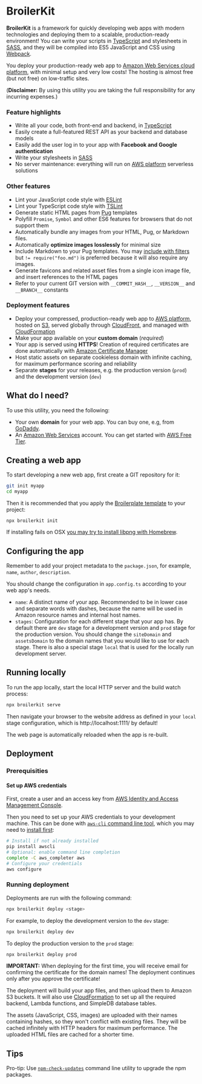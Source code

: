 # BroilerKit

**BroilerKit** is a framework for quickly developing web apps with modern technologies and deploying them to a scalable, production-ready environment! You can write your scripts in [TypeScript](http://www.typescriptlang.org/) and stylesheets in [SASS](http://sass-lang.com/), and they will be compiled into ES5 JavaScript and CSS using [Webpack](https://webpack.js.org/).

You deploy your production-ready web app to [Amazon Web Services cloud platform](https://aws.amazon.com/), with minimal setup and very low costs! The hosting is almost free (but not free) on low-traffic sites.

(**Disclaimer:** By using this utility you are taking the full responsibility for any incurring expenses.)

### Feature highlights

- Write all your code, both front-end and backend, in [TypeScript](http://www.typescriptlang.org/)
- Easily create a full-featured REST API as your backend and database models
- Easily add the user log in to your app with **Facebook and Google authentication**
- Write your stylesheets in [SASS](http://sass-lang.com/)
- No server maintenance: everything will run on [AWS platform](https://aws.amazon.com/) serverless solutions

### Other features

- Lint your JavaScript code style with [ESLint](http://eslint.org/)
- Lint your TypeScript code style with [TSLint](https://palantir.github.io/tslint/)
- Generate static HTML pages from [Pug](https://pugjs.org/) templates
- Polyfill `Promise`, `Symbol` and other ES6 features for browsers that do not support them
- Automatically bundle any images from your HTML, Pug, or Markdown files.
- Automatically **optimize images losslessly** for minimal size
- Include Markdown to your Pug templates. You may [include with filters](https://pugjs.org/language/includes.html#including-filtered-text) but `!= require("foo.md")` is preferred because it will also require any images.
- Generate favicons and related asset files from a single icon image file, and insert references to the HTML pages
- Refer to your current GIT version with `__COMMIT_HASH__`, `__VERSION__` and `__BRANCH__` constants

### Deployment features

- Deploy your compressed, production-ready web app to [AWS platform](https://aws.amazon.com/), hosted on [S3](https://aws.amazon.com/s3/), served globally through [CloudFront](https://aws.amazon.com/cloudfront/), and managed with [CloudFormation](https://aws.amazon.com/cloudformation/)
- Make your app available on your **custom domain** (_required_)
- Your app is served using **HTTPS**! Creation of required certificates are done automatically with [Amazon Certificate Manager](https://aws.amazon.com/certificate-manager/)
- Host static assets on separate cookieless domain with infinite caching, for maximum performance scoring and reliability
- Separate **stages** for your releases, e.g. the production version (`prod`) and the development version (`dev`)

## What do I need?

To use this utility, you need the following:

- Your own **domain** for your web app. You can buy one, e.g, from [GoDaddy](https://www.godaddy.com/domains).
- An [Amazon Web Services](https://aws.amazon.com/) account. You can get started with [AWS Free Tier](https://aws.amazon.com/free/).

## Creating a web app

To start developing a new web app, first create a GIT repository for it:

```bash
git init myapp
cd myapp
```

Then it is recommended that you apply the [Broilerplate template](https://github.com/ktkiiski/broilerplate.git) to your project:

```
npx broilerkit init
```

If installing fails on OSX [you may try to install libpng with Homebrew](https://github.com/tcoopman/image-webpack-loader#libpng-issues).


## Configuring the app

Remember to add your project metadata to the `package.json`, for example, `name`, `author`, `description`.

You should change the configuration in `app.config.ts` according to your web app's needs.

- `name`: A distinct name of your app. Recommended to be in lower case and separate words with dashes, because the name will be used in Amazon resource names and internal host names.
- `stages`: Configuration for each different stage that your app has. By default there are `dev` stage for a development version and `prod` stage for the production version. You should change the `siteDomain` and `assetsDomain` to the domain names that you would like to use for each stage. There is also a special stage `local` that is used for the locally run development server.


## Running locally

To run the app locally, start the local HTTP server and the build watch process:

```bash
npx broilerkit serve
```

Then navigate your browser to the website address as defined in your `local` stage configuration, which is http://localhost:1111/ by default!

The web page is automatically reloaded when the app is re-built.


## Deployment

### Prerequisities

#### Set up AWS credentials

First, create a user and an access key from [AWS Identity and Access Management Console](https://console.aws.amazon.com/iam).

Then you need to set up your AWS credentials to your development machine.
This can be done with [`aws-cli` command line tool](https://github.com/aws/aws-cli), which you may need to [install first](http://docs.aws.amazon.com/cli/latest/userguide/installing.html):

```bash
# Install if not already installed
pip install awscli
# Optional: enable command line completion
complete -C aws_completer aws
# Configure your credentials
aws configure
```

### Running deployment

Deployments are run with the following command:

```bash
npx broilerkit deploy <stage>
```

For example, to deploy the development version to the `dev` stage:

```bash
npx broilerkit deploy dev
```

To deploy the production version to the `prod` stage:

```bash
npx broilerkit deploy prod
```

**IMPORTANT:** When deploying for the first time, you will receive email for confirming the certificate for the domain names!
The deployment continues only after you approve the certificate!

The deployment will build your app files, and then upload them to Amazon S3 buckets. It will also use [CloudFormation](https://aws.amazon.com/cloudformation/) to set up all the required backend, Lambda functions, and SimpleDB database tables.

The assets (JavaScript, CSS, images) are uploaded with their names containing hashes, so they won't conflict with existing files.
They will be cached infinitely with HTTP headers for maximum performance.
The uploaded HTML files are cached for a shorter time.

## Tips

Pro-tip: Use [`npm-check-updates`](https://github.com/tjunnone/npm-check-updates) command line utility to upgrade the npm packages.
